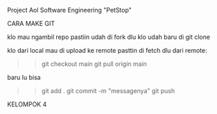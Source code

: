 Project Aol Software Engineering "PetStop"

CARA MAKE GIT

klo mau ngambil repo pastiin udah di fork dlu
klo udah baru di git clone <url>

klo dari local mau di upload ke remote pasttin di fetch dlu dari remote:
>> git checkout main
>> git pull origin main

baru lu bisa 
>> git add .
>> git commit -m "messagenya"
>> git push


KELOMPOK 4
